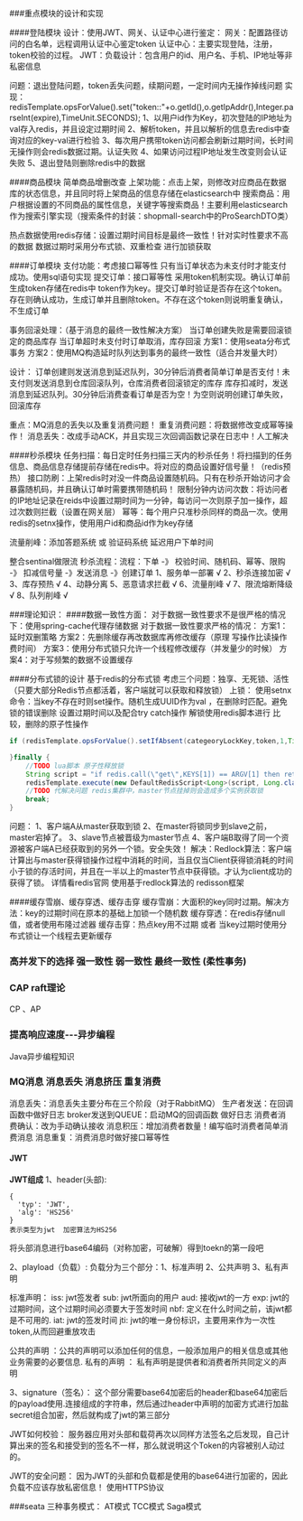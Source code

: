 ###重点模块的设计和实现


####登陆模块
设计：使用JWT、网关、认证中心进行鉴定：
网关：配置路径访问的白名单，远程调用认证中心鉴定token
认证中心：主要实现登陆，注册，token校验的过程。
JWT：负载设计：包含用户的id、用户名、手机、IP地址等非私密信息

问题：退出登陆问题，token丢失问题，续期问题，一定时间内无操作掉线问题
实现：
 redisTemplate.opsForValue().set("token::"+o.getId(),o.getIpAddr(),Integer.parseInt(expire),TimeUnit.SECONDS);
1、以用户id作为Key，初次登陆的IP地址为val存入redis，并且设定过期时间
2、解析token，并且以解析的信息去redis中查询对应的key-val进行检验
3、每次用户携带token访问都会刷新过期时间，长时间无操作则会redis数据过期。认证失败
4、如果访问过程IP地址发生改变则会认证失败
5、退出登陆则删除redis中的数据

####商品模块
简单商品增删改查
上架功能：点击上架，则修改对应商品在数据库的状态信息，并且同时将上架商品的信息存储在elasticsearch中
搜索商品：用户根据设置的不同商品的属性信息，关键字等搜索商品！主要利用elasticsearch作为搜索引擎实现（搜索条件的封装：shopmall-search中的ProSearchDTO类）

热点数据使用redis存储：设置过期时间目标是最终一致性！针对实时性要求不高的数据
数据过期时采用分布式锁、双重检查 进行加锁获取

####订单模块
支付功能：考虑接口幂等性 只有当订单状态为未支付时才能支付成功。使用sql语句实现
提交订单：接口幂等性 采用token机制实现。确认订单前生成token存储在redis中 token作为key。提交订单时验证是否存在这个token。存在则确认成功，生成订单并且删除token。不存在这个token则说明重复确认，不生成订单

事务回滚处理：（基于消息的最终一致性解决方案）
当订单创建失败是需要回滚锁定的商品库存
当订单超时未支付时订单取消，库存回滚
方案1：使用seata分布式事务
方案2：使用MQ构造延时队列达到事务的最终一致性（适合并发量大时）

设计：
订单创建则发送消息到延迟队列，30分钟后消费者简单订单是否支付！未支付则发送消息到仓库回滚队列，仓库消费者回滚锁定的库存
库存扣减时，发送消息到延迟队列。30分钟后消费查看订单是否为空！为空则说明创建订单失败，回滚库存

重点：MQ消息的丢失以及重复消费问题！
重复消费问题：将数据修改变成幂等操作！
消息丢失：改成手动ACK，并且实现三次回调函数记录在日志中！人工解决

####秒杀模块
任务扫描：每日定时任务扫描三天内的秒杀任务！将扫描到的任务信息、商品信息存储提前存储在redis中。将对应的商品设置好信号量！（redis预热）
接口防刷：上架redis时对没一件商品设置随机码。只有在秒杀开始访问才会暴露随机码，并且确认订单时需要携带随机码！
限制分钟内访问次数：将访问者的IP地址记录在reids中设置过期时间为一分钟，每访问一次则原子加一操作，超过次数则拦截（设置在网关层）
幂等：每个用户只准秒杀同样的商品一次。使用redis的setnx操作，使用用户id和商品id作为key存储

流量削峰：添加答题系统 或 验证码系统 延迟用户下单时间

整合sentinal做限流
秒杀流程：流程：下单 -》 校验时间、随机码、幂等、限购 -》 扣减信号量 -》发送消息 -》创建订单
1、服务单一部署            √
2、秒杀连接加密            √
3、库存预热                √
4、动静分离
5、恶意请求拦截             √
6、流量削峰                √
7、限流熔断降级             √
8、队列削峰                √

###理论知识：
####数据一致性方面：
对于数据一致性要求不是很严格的情况下：使用spring-cache代理存储数据
对于数据一致性要求严格的情况：
方案1：延时双删策略
方案2：先删除缓存再改数据库再修改缓存（原理 写操作比读操作费时间）
方案3：使用分布式锁只允许一个线程修改缓存（并发量少的时候）
方案4：对于写频繁的数据不设置缓存

####分布式锁的设计
基于redis的分布式锁  考虑三个问题：独享、无死锁、活性（只要大部分Redis节点都活着，客户端就可以获取和释放锁）
上锁：
使用setnx命令：当key不存在时则set操作。随机生成UUID作为val ，在删除时匹配。避免锁的错误删除 设置过期时间以及配合try catch操作
解锁使用redis脚本进行 比较，删除的原子性操作
~~~java
if (redisTemplate.opsForValue().setIfAbsent(categeoryLockKey,token,1,TimeUnit.MINUTES)){

}finally {
    //TODO lua脚本 原子性释放锁
    String script = "if redis.call(\"get\",KEYS[1]) == ARGV[1] then return redis.call(\"del\",KEYS[1]) else return 0 end";
    redisTemplate.execute(new DefaultRedisScript<Long>(script, Long.class), Arrays.asList(categeoryLockKey), token);
    //TODO 代解决问题 redis集群中，master节点挂掉则会造成多个实例获取锁
    break;
}
~~~
问题：
1、客户端A从master获取到锁
2、在master将锁同步到slave之前，master宕掉了。
3、slave节点被晋级为master节点
4、客户端B取得了同一个资源被客户端A已经获取到的另外一个锁。安全失效！
解决：Redlock算法：客户端计算出与master获得锁操作过程中消耗的时间，当且仅当Client获得锁消耗的时间小于锁的存活时间，并且在一半以上的master节点中获得锁。才认为client成功的获得了锁。
详情看redis官网
使用基于redlock算法的 redisson框架

####缓存雪崩、缓存穿透、缓存击穿
缓存雪崩：大面积的key同时过期。解决方法：key的过期时间在原本的基础上加锁一个随机数
缓存穿透：在redis存储null值，或者使用布隆过滤器
缓存击穿：热点key用不过期 或者 当key过期时使用分布式锁让一个线程去更新缓存

### 高并发下的选择 强一致性 弱一致性 最终一致性 (柔性事务)


### CAP raft理论
CP 、AP

### 提高响应速度---异步编程
Java异步编程知识

### MQ消息 消息丢失 消息挤压 重复消费
消息丢失：消息丢失主要分布在三个阶段（对于RabbitMQ）
        生产者发送：在回调函数中做好日志
        broker发送到QUEUE：启动MQ的回调函数 做好日志
        消费者消费确认：改为手动确认接收
消息积压：增加消费者数量！编写临时消费者简单消费消息
消息重复：消费消息时做好接口幂等性


#### JWT
**JWT组成**
1、header(头部):
~~~text
{
  'typ': 'JWT', 
  'alg': 'HS256'
}
表示类型为jwt  加密算法为HS256
~~~
将头部消息进行base64编码（对称加密，可破解）得到toekn的第一段吧

2、playload（负载）:
负载分为三个部分：1、标准声明 2、公共声明 3、私有声明

标准声明：
iss: jwt签发者
sub: jwt所面向的用户
aud: 接收jwt的一方
exp: jwt的过期时间，这个过期时间必须要大于签发时间
nbf: 定义在什么时间之前，该jwt都是不可用的.
iat: jwt的签发时间
jti: jwt的唯一身份标识，主要用来作为一次性token,从而回避重放攻击

公共的声明 ：公共的声明可以添加任何的信息，一般添加用户的相关信息或其他业务需要的必要信息.
私有的声明 ： 私有声明是提供者和消费者所共同定义的声明

3、signature（签名）：
这个部分需要base64加密后的header和base64加密后的payload使用.连接组成的字符串，然后通过header中声明的加密方式进行加盐secret组合加密，然后就构成了jwt的第三部分

JWT如何校验：
服务器应用对头部和载荷再次以同样方法签名之后发现，自己计算出来的签名和接受到的签名不一样，那么就说明这个Token的内容被别人动过的。

JWT的安全问题：
因为JWT的头部和负载都是使用的base64进行加密的，因此负载不应该存放私密信息！
使用HTTPS协议

###seata
三种事务模式：
AT模式
TCC模式
Saga模式
